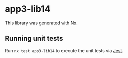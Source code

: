 # app3-lib14

This library was generated with [Nx](https://nx.dev).

## Running unit tests

Run `nx test app3-lib14` to execute the unit tests via [Jest](https://jestjs.io).
